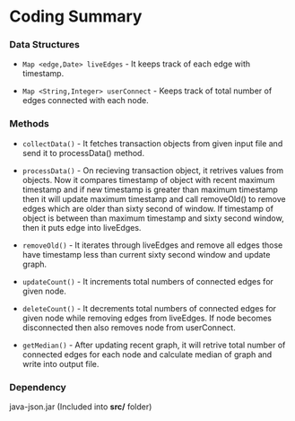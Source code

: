 # Coding Summary
### Data Structures
- ```Map <edge,Date> liveEdges``` - It keeps track of each edge with timestamp.

- ```Map <String,Integer> userConnect``` - Keeps track of total number of edges connected with each node.

### Methods
- ```collectData()``` -
    It fetches transaction objects from given input file and send it to processData() method.
- ```processData()``` -
 On recieving transaction object, it retrives values from objects. Now it compares timestamp of object with recent maximum timestamp and if new timestamp is greater than maximum timestamp then it will update maximum timestamp and  call removeOld() to remove edges which are older than sixty second of window. If timestamp of object is between than maximum timestamp and sixty second window, then it puts edge into liveEdges.

- ```removeOld()``` - It iterates through liveEdges and remove all edges those have timestamp less than current sixty second window and update graph.

- ```updateCount()``` - It increments total numbers of connected edges for given node.

- ```deleteCount()``` - It decrements total numbers of connected edges for given node while removing edges from liveEdges. If node becomes disconnected then also removes node from userConnect. 

- ```getMedian()``` - After updating recent graph, it will retrive total number of connected edges for each node and calculate median of graph and  write into output file.

### Dependency
java-json.jar (Included into  **src/** folder)